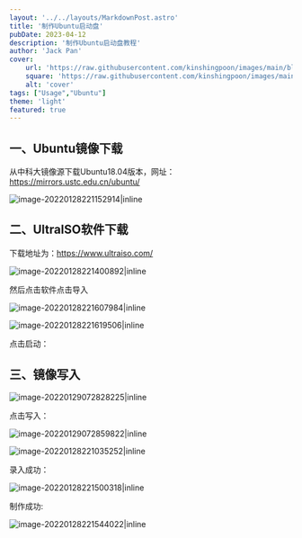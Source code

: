 ```yaml
---
layout: '../../layouts/MarkdownPost.astro'
title: '制作Ubuntu启动盘'
pubDate: 2023-04-12
description: '制作Ubuntu启动盘教程'
author: 'Jack Pan'
cover:
    url: 'https://raw.githubusercontent.com/kinshingpoon/images/main/blog-imgs/202304121702611.png'
    square: 'https://raw.githubusercontent.com/kinshingpoon/images/main/blog-imgs/202304121702611.png'
    alt: 'cover'
tags: ["Usage","Ubuntu"]
theme: 'light'
featured: true
---
```


## 一、Ubuntu镜像下载

从中科大镜像源下载Ubuntu18.04版本，网址：https://mirrors.ustc.edu.cn/ubuntu/

![image-20220128221152914|inline](https://raw.githubusercontent.com/kinshingpoon/images/main/blog-imgs//image-20220128221152914.png)

## 二、UltralSO软件下载

下载地址为：https://www.ultraiso.com/



![image-20220128221400892|inline](https://raw.githubusercontent.com/kinshingpoon/images/main/blog-imgs/image-20220128221400892.png)

然后点击软件点击导入

![image-20220128221607984|inline](https://raw.githubusercontent.com/kinshingpoon/images/main/blog-imgs/image-20220128221607984.png)

![image-20220128221619506|inline](https://raw.githubusercontent.com/kinshingpoon/images/main/blog-imgs/image-20220128221619506.png)

点击启动：

## 三、镜像写入

![image-20220129072828225|inline](https://raw.githubusercontent.com/kinshingpoon/images/main/blog-imgs/image-20220129072828225.png)

点击写入：

![image-20220129072859822|inline](https://raw.githubusercontent.com/kinshingpoon/images/main/blog-imgs/image-20220129072859822.png)

![image-20220128221035252|inline](https://raw.githubusercontent.com/kinshingpoon/images/main/blog-imgs/image-20220128221035252.png)

录入成功：

![image-20220128221500318|inline](https://raw.githubusercontent.com/kinshingpoon/images/main/blog-imgs/image-20220128221500318.png)

制作成功:

![image-20220128221544022|inline](https://raw.githubusercontent.com/kinshingpoon/images/main/blog-imgs/image-20220128221544022.png)